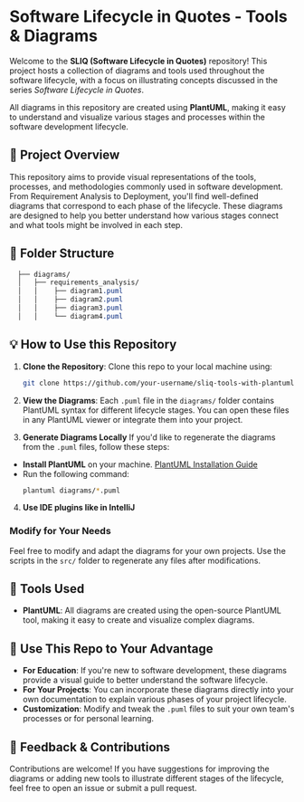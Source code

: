 # Software Lifecycle in Quotes - Tools & Diagrams

Welcome to the **SLIQ (Software Lifecycle in Quotes)** repository! This project hosts a collection of diagrams and tools used throughout the software lifecycle, with a focus on illustrating concepts discussed in the series *Software Lifecycle in Quotes*.

All diagrams in this repository are created using **PlantUML**, making it easy to understand and visualize various stages and processes within the software development lifecycle.

## 🚀 Project Overview

This repository aims to provide visual representations of the tools, processes, and methodologies commonly used in software development. From Requirement Analysis to Deployment, you'll find well-defined diagrams that correspond to each phase of the lifecycle. These diagrams are designed to help you better understand how various stages connect and what tools might be involved in each step.

## 📂 Folder Structure
```css
  ├── diagrams/
  │   ├── requirements_analysis/
  │   │    ├── diagram1.puml
  │   │    ├── diagram2.puml
  │   │    ├── diagram3.puml
  │   │    └── diagram4.puml
```

## 💡 How to Use this Repository

1. **Clone the Repository**: Clone this repo to your local machine using:
   ```bash
   git clone https://github.com/your-username/sliq-tools-with-plantuml.git

2. **View the Diagrams**:
Each `.puml` file in the `diagrams/` folder contains PlantUML syntax for different lifecycle stages. You can open these files in any PlantUML viewer or integrate them into your project.

3. **Generate Diagrams Locally**
If you'd like to regenerate the diagrams from the `.puml` files, follow these steps:

- **Install PlantUML** on your machine. [PlantUML Installation Guide](https://plantuml.com/starting)
- Run the following command:
   ```bash
   plantuml diagrams/*.puml

4. **Use IDE plugins like in IntelliJ**

### Modify for Your Needs
Feel free to modify and adapt the diagrams for your own projects. Use the scripts in the `src/` folder to regenerate any files after modifications.

## 🔧 Tools Used
- **PlantUML**: All diagrams are created using the open-source PlantUML tool, making it easy to create and visualize complex diagrams.

## 🎯 Use This Repo to Your Advantage

- **For Education**: If you're new to software development, these diagrams provide a visual guide to better understand the software lifecycle.
- **For Your Projects**: You can incorporate these diagrams directly into your own documentation to explain various phases of your project lifecycle.
- **Customization**: Modify and tweak the `.puml` files to suit your own team's processes or for personal learning.

## 💬 Feedback & Contributions
Contributions are welcome! If you have suggestions for improving the diagrams or adding new tools to illustrate different stages of the lifecycle, feel free to open an issue or submit a pull request.
